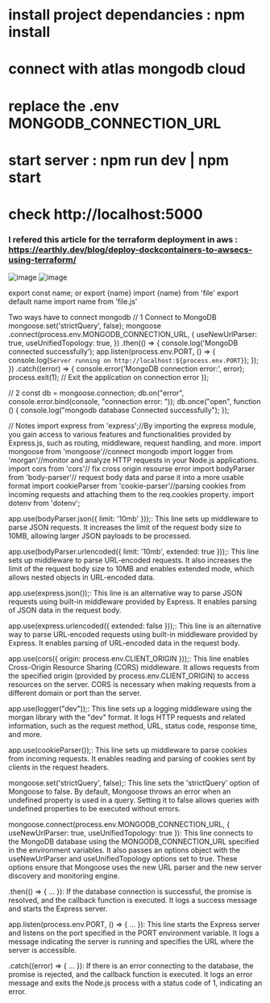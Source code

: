 # install project dependancies : npm install   
# connect with  atlas mongodb cloud
# replace the .env MONGODB_CONNECTION_URL
# start server : npm run dev | npm start
# check http://localhost:5000
### I refered this article for the terraform deployment in aws : https://earthly.dev/blog/deploy-dockcontainers-to-awsecs-using-terraform/
![image](https://github.com/savindu-pasintha/Backend-NodeJs/assets/64083148/8740d2be-8bca-438f-aeff-f6223944b3ae)
![image](https://github.com/savindu-pasintha/Backend-NodeJs/assets/64083148/ea668c3e-08f7-4c5e-866e-f4603c8dcb2a)


export const name;  or export {name}
import {name} from 'file'
export default name
import name from 'file.js'

Two ways have to connect mongodb
// 1 Connect to MongoDB
mongoose.set('strictQuery', false);
mongoose
  .connect(process.env.MONGODB_CONNECTION_URL, {
    useNewUrlParser: true,
    useUnifiedTopology: true,
  })
  .then(() => {
    console.log('MongoDB connected successfully');
    app.listen(process.env.PORT, () => {
      console.log(`Server running on http://localhost:${process.env.PORT}`);
    });
  })
  .catch((error) => {
    console.error('MongoDB connection error:', error);
    process.exit(1); // Exit the application on connection error
  });

// 2
const db = mongoose.connection;
db.on("error", console.error.bind(console, "connection error: "));
db.once("open", function () {
  console.log("mongodb database Connected successfully");
});

// Notes 
import express from 'express';//By importing the express module, you gain access to various features and functionalities provided by Express.js, such as routing, middleware, request handling, and more.
import mongoose from 'mongoose'//connect mongodb
import logger from 'morgan'//monitor and analyze HTTP requests in your Node.js applications.
import cors from 'cors'// fix cross origin resourse error
import bodyParser from 'body-parser'// request body data and parse it into a more usable format
import cookieParser from 'cookie-parser'//parsing cookies from incoming requests and attaching them to the req.cookies property.
import dotenv from 'dotenv';

app.use(bodyParser.json({ limit: '10mb' }));: This line sets up middleware to parse JSON requests. It increases the limit of the request body size to 10MB, allowing larger JSON payloads to be processed.

app.use(bodyParser.urlencoded({ limit: '10mb', extended: true }));: This line sets up middleware to parse URL-encoded requests. It also increases the limit of the request body size to 10MB and enables extended mode, which allows nested objects in URL-encoded data.

app.use(express.json());: This line is an alternative way to parse JSON requests using built-in middleware provided by Express. It enables parsing of JSON data in the request body.

app.use(express.urlencoded({ extended: false }));: This line is an alternative way to parse URL-encoded requests using built-in middleware provided by Express. It enables parsing of URL-encoded data in the request body.

app.use(cors({ origin: process.env.CLIENT_ORIGIN }));: This line enables Cross-Origin Resource Sharing (CORS) middleware. It allows requests from the specified origin (provided by process.env.CLIENT_ORIGIN) to access resources on the server. CORS is necessary when making requests from a different domain or port than the server.

app.use(logger("dev"));: This line sets up a logging middleware using the morgan library with the "dev" format. It logs HTTP requests and related information, such as the request method, URL, status code, response time, and more.

app.use(cookieParser());: This line sets up middleware to parse cookies from incoming requests. It enables reading and parsing of cookies sent by clients in the request headers.

mongoose.set('strictQuery', false);: This line sets the 'strictQuery' option of Mongoose to false. By default, Mongoose throws an error when an undefined property is used in a query. Setting it to false allows queries with undefined properties to be executed without errors.

mongoose.connect(process.env.MONGODB_CONNECTION_URL, { useNewUrlParser: true, useUnifiedTopology: true }): This line connects to the MongoDB database using the MONGODB_CONNECTION_URL specified in the environment variables. It also passes an options object with the useNewUrlParser and useUnifiedTopology options set to true. These options ensure that Mongoose uses the new URL parser and the new server discovery and monitoring engine.

.then(() => { ... }): If the database connection is successful, the promise is resolved, and the callback function is executed. It logs a success message and starts the Express server.

app.listen(process.env.PORT, () => { ... }): This line starts the Express server and listens on the port specified in the PORT environment variable. It logs a message indicating the server is running and specifies the URL where the server is accessible.

.catch((error) => { ... }): If there is an error connecting to the database, the promise is rejected, and the callback function is executed. It logs an error message and exits the Node.js process with a status code of 1, indicating an error.
